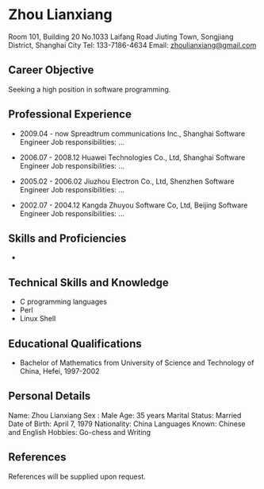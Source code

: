 Zhou Lianxiang
==============

Room 101, Building 20
No.1033 Laifang Road
Jiuting Town, Songjiang District, Shanghai City
Tel: 133-7186-4634
Email: zhoulianxiang@gmail.com

Career Objective
----------------

Seeking a high position in software programming.

Professional Experience
-----------------------

* 2009.04 - now
Spreadtrum communications Inc., Shanghai
Software Engineer
Job responsibilities:
...

* 2006.07 - 2008.12
Huawei Technologies Co., Ltd, Shanghai
Software Engineer
Job responsibilities:
...

* 2005.02 - 2006.02
Jiuzhou Electron Co., Ltd, Shenzhen
Software Engineer
Job responsibilities:
...

* 2002.07 - 2004.12
Kangda Zhuyou Software Co, Ltd, Beijing
Software Engineer
Job responsibilities:
...


Skills and Proficiencies
------------------------

* 

Technical Skills and Knowledge
------------------------------

* C programming languages
* Perl
* Linux Shell

Educational Qualifications
--------------------------

* Bachelor of Mathematics from University of Science and Technology of China, Hefei, 1997-2002

Personal Details
----------------

Name: Zhou Lianxiang
Sex : Male
Age: 35 years
Marital Status: Married
Date of Birth: April 7, 1979
Nationality: China
Languages Known: Chinese and English
Hobbies: Go-chess and Writing

References
----------
References will be supplied upon request.
